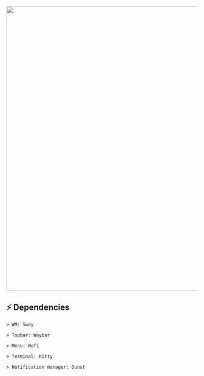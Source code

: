 <p align="center">
    <img width="750" src="https://github.com/laggy-tux/sway-Dots/assets/85402808/540ea4f1-cf41-4172-8f0e-ba95033973df" 
</p>

## ⚡ Dependencies

<p align="center">
    
    > WM: Sway
    
    > Topbar: Waybar
    
    > Menu: Wofi

    > Terminal: Kitty

    > Notification manager: Dunst
</p>

